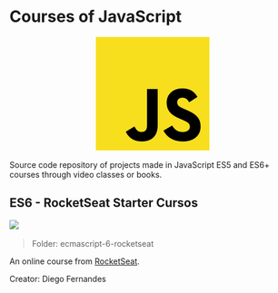 # Courses of JavaScript

<p align="center"> 
<img src=".github/logo.png">
</p>

Source code repository of projects made in JavaScript ES5 and ES6+ courses through video classes or books.

## ES6 - RocketSeat Starter Cursos
![](https://img.shields.io/badge/status-in%20progress-blue)

> Folder: ecmascript-6-rocketseat

An online course from [RocketSeat](https://app.rocketseat.com.br/starter).

Creator: Diego Fernandes
